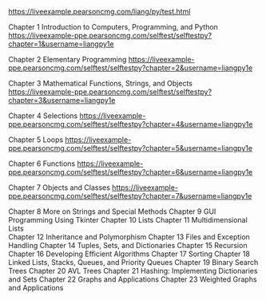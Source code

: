 https://liveexample.pearsoncmg.com/liang/py/test.html


Chapter 1 Introduction to Computers, Programming, and Python
https://liveexample-ppe.pearsoncmg.com/selftest/selftestpy?chapter=1&username=liangpy1e

Chapter 2 Elementary Programming
https://liveexample-ppe.pearsoncmg.com/selftest/selftestpy?chapter=2&username=liangpy1e

Chapter 3 Mathematical Functions, Strings, and Objects
https://liveexample-ppe.pearsoncmg.com/selftest/selftestpy?chapter=3&username=liangpy1e

Chapter 4 Selections
https://liveexample-ppe.pearsoncmg.com/selftest/selftestpy?chapter=4&username=liangpy1e

Chapter 5 Loops
https://liveexample-ppe.pearsoncmg.com/selftest/selftestpy?chapter=5&username=liangpy1e

Chapter 6 Functions
https://liveexample-ppe.pearsoncmg.com/selftest/selftestpy?chapter=6&username=liangpy1e

Chapter 7 Objects and Classes
https://liveexample-ppe.pearsoncmg.com/selftest/selftestpy?chapter=7&username=liangpy1e


Chapter 8 More on Strings and Special Methods
Chapter 9 GUI Programming Using Tkinter
Chapter 10 Lists
Chapter 11 Multidimensional Lists  
Chapter 12 Inheritance and Polymorphism
Chapter 13 Files and Exception Handling
Chapter 14 Tuples, Sets, and Dictionaries
Chapter 15 Recursion
Chapter 16 Developing Efficient Algorithms
Chapter 17 Sorting
Chapter 18 Linked Lists, Stacks, Queues, and Priority Queues
Chapter 19 Binary Search Trees
Chapter 20 AVL Trees
Chapter 21 Hashing: Implementing Dictionaries and Sets
Chapter 22 Graphs and Applications
Chapter 23 Weighted Graphs and Applications
